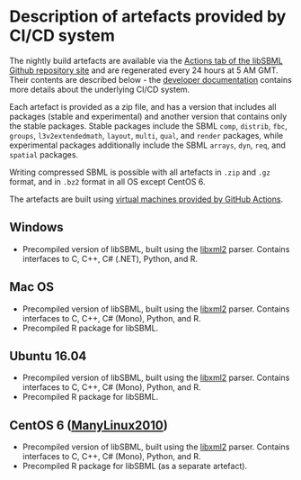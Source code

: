 # Description of artefacts provided by CI/CD system
The nightly build artefacts are available via the [Actions tab of the libSBML Github repository site](https://github.com/sbmlteam/libsbml/actions/workflows/store-artefact.yml) and are regenerated every 24 hours at 5 AM GMT. Their contents are described below - the [developer documentation](https://github.com/sbmlteam/libsbml/blob/development/ci.md) contains more details about the underlying CI/CD system. 

Each artefact is provided as a zip file, and has a version that includes all packages (stable and experimental) and another version that contains only the stable packages. Stable packages include the SBML `comp`, `distrib`, `fbc`, `groups`, `l3v2extendedmath`, `layout`, `multi`, `qual`, and `render` packages, while experimental packages additionally include the SBML `arrays`, `dyn`, `req`, and `spatial` packages.

Writing compressed SBML is possible with all artefacts in `.zip` and `.gz` format, and in `.bz2` format in all OS except CentOS 6.

The artefacts are built using [virtual machines provided by GitHub Actions](https://github.com/actions/virtual-environments).

## Windows
- Precompiled version of libSBML, built using the [libxml2](http://xmlsoft.org/) parser. Contains interfaces to C, C++, C# (.NET), Python, and R.

## Mac OS
- Precompiled version of libSBML, built using the [libxml2](http://xmlsoft.org/) parser. Contains interfaces to C, C++, C# (Mono), Python, and R.
- Precompiled R package for libSBML. 

## Ubuntu 16.04
- Precompiled version of libSBML, built using the [libxml2](http://xmlsoft.org/) parser. Contains interfaces to C, C++, C# (Mono), Python, and R.
- Precompiled R package for libSBML. 
  
## CentOS 6 ([ManyLinux2010](quay.io/pypa/manylinux2010_x86_64))
- Precompiled version of libSBML, built using the [libxml2](http://xmlsoft.org/) parser. Contains interfaces to C, C++, C# (Mono), Python, and R.
- Precompiled R package for libSBML (as a separate artefact). 